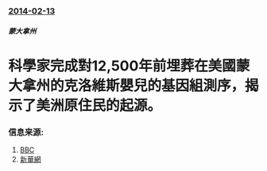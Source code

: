 ### [2014-02-13](/news/2014/02/13/index.md)

##### 蒙大拿州
# 科學家完成對12,500年前埋葬在美國蒙大拿州的克洛維斯嬰兒的基因組測序，揭示了美洲原住民的起源。 




### 信息来源:

1. [BBC](http://www.bbc.co.uk/news/science-environment-26172174)
2. [新華網](http://news.xinhuanet.com/cankao/2014-02/14/c_133114970.htm)

